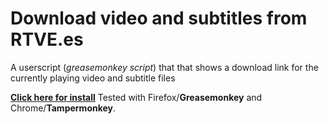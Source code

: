 # Download video and subtitles from RTVE.es
A userscript (_greasemonkey script_) that  that shows a download link for the currently playing video and subtitle files


[**Click here for install**](https://openuserjs.org/install/cuzi/RTVE.es_Download_video_and_subtitles.user.js) 
Tested with Firefox/**Greasemonkey** and Chrome/**Tampermonkey**.
